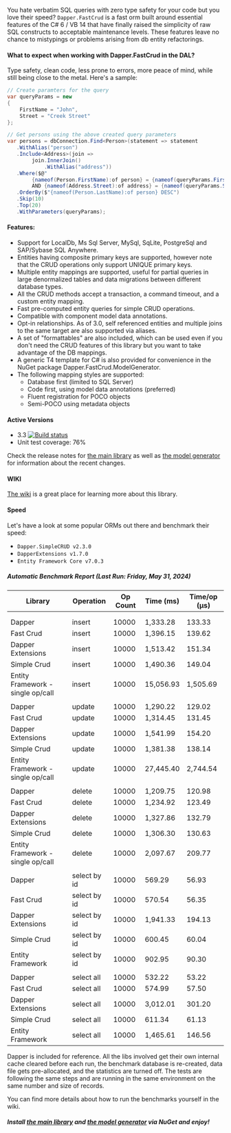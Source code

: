 You hate verbatim SQL queries with zero type safety for your code but you love their speed? ``Dapper.FastCrud`` is a fast orm built around essential features of the C# 6 / VB 14 that have finally raised the simplicity of raw SQL constructs to acceptable maintenance levels. These features leave no chance to mistypings or problems arising from db entity refactorings.

#### What to expect when working with Dapper.FastCrud in the DAL? 
Type safety, clean code, less prone to errors, more peace of mind, while still being close to the metal. Here's a sample:
```csharp
// Create paramters for the query
var queryParams = new 
{
    FirstName = "John",
    Street = "Creek Street"
};

// Get persons using the above created query parameters
var persons = dbConnection.Find<Person>(statement => statement
   .WithAlias("person")
   .Include<Address>(join =>
        join.InnerJoin()
            .WithAlias("address"))
   .Where($@"
        {nameof(Person.FirstName):of person} = {nameof(queryParams.FirstName):P} 
        AND {nameof(Address.Street):of address} = {nameof(queryParams.Street):P}")
   .OrderBy($"{nameof(Person.LastName):of person} DESC")  
   .Skip(10)
   .Top(20)
   .WithParameters(queryParams);
```

#### Features:
- Support for LocalDb, Ms Sql Server, MySql, SqLite, PostgreSql and SAP/Sybase SQL Anywhere.
- Entities having composite primary keys are supported, however note that the CRUD operations only support UNIQUE primary keys.
- Multiple entity mappings are supported, useful for partial queries in large denormalized tables and data migrations between different database types.
- All the CRUD methods accept a transaction, a command timeout, and a custom entity mapping.
- Fast pre-computed entity queries for simple CRUD operations.
- Compatible with component model data annotations.
- Opt-in relationships. As of 3.0, self referenced entities and multiple joins to the same target are also supported via aliases.
- A set of "formattables" are also included, which can be used even if you don't need the CRUD features of this library but you want to take advantage of the DB mappings.
- A generic T4 template for C# is also provided for convenience in the NuGet package Dapper.FastCrud.ModelGenerator.
- The following mapping styles are supported:
  - Database first (limited to SQL Server)
  - Code first, using model data annotations (preferred)
  - Fluent registration for POCO objects
  - Semi-POCO using metadata objects


#### Active Versions
- 3.3 [![Build status](https://moonstorm.visualstudio.com/FastCrud/_apis/build/status/Release%20Branch%20Build%20Pipeline?repoName=MoonStorm%2FFastCrud&branchName=release)](https://moonstorm.visualstudio.com/FastCrud/_build/latest?definitionId=10&repoName=MoonStorm%2FFastCrud&branchName=release)
- Unit test coverage: 76%

Check the release notes for [the main library](https://github.com/MoonStorm/FastCrud/wiki/Release-notes-for-Dapper.FastCrud) as well as [the model generator](https://github.com/MoonStorm/FastCrud/wiki/Release-notes-for-Dapper.FastCrud.ModelGenerator)
for information about the recent changes. 

#### WIKI
[The wiki](https://github.com/MoonStorm/FastCrud/wiki) is a great place for learning more about this library.


#### Speed
Let's have a look at some popular ORMs out there and benchmark their speed:  

- ``Dapper.SimpleCRUD v2.3.0``
- ``DapperExtensions v1.7.0 ``
- ``Entity Framework Core v7.0.3`` 

##### Automatic Benchmark Report (Last Run: Friday, May 31, 2024)

|  Library   |  Operation | Op Count |Time (ms) | Time/op (μs) |
|------------|------------|----------|----------|--------------|
| <a name="new_entry_marker"/> |
||||||
| Dapper | insert | 10000 | 1,333.28 | 133.33 |
| Fast Crud | insert | 10000 | 1,396.15 | 139.62 |
| Dapper Extensions | insert | 10000 | 1,513.42 | 151.34 |
| Simple Crud | insert | 10000 | 1,490.36 | 149.04 |
| Entity Framework - single op/call | insert | 10000 | 15,056.93 | 1,505.69 |
||||||
| Dapper | update | 10000 | 1,290.22 | 129.02 |
| Fast Crud | update | 10000 | 1,314.45 | 131.45 |
| Dapper Extensions | update | 10000 | 1,541.99 | 154.20 |
| Simple Crud | update | 10000 | 1,381.38 | 138.14 |
| Entity Framework - single op/call | update | 10000 | 27,445.40 | 2,744.54 |
||||||
| Dapper | delete | 10000 | 1,209.75 | 120.98 |
| Fast Crud | delete | 10000 | 1,234.92 | 123.49 |
| Dapper Extensions | delete | 10000 | 1,327.86 | 132.79 |
| Simple Crud | delete | 10000 | 1,306.30 | 130.63 |
| Entity Framework - single op/call | delete | 10000 | 2,097.67 | 209.77 |
||||||
| Dapper | select by id | 10000 | 569.29 | 56.93 |
| Fast Crud | select by id | 10000 | 570.54 | 56.35 |
| Dapper Extensions | select by id | 10000 | 1,941.33 | 194.13 |
| Simple Crud | select by id | 10000 | 600.45 | 60.04 |
| Entity Framework | select by id | 10000 | 902.95 | 90.30 |
||||||
| Dapper | select all | 10000 | 532.22 | 53.22 |
| Fast Crud | select all | 10000 | 574.99 | 57.50 |
| Dapper Extensions | select all | 10000 | 3,012.01 | 301.20 |
| Simple Crud | select all | 10000 | 611.34 | 61.13 |
| Entity Framework | select all | 10000 | 1,465.61 | 146.56 |

Dapper is included for reference. All the libs involved get their own internal cache cleared before each run, the benchmark database is re-created, data file gets pre-allocated, and the statistics are turned off.
The tests are following the same steps and are running in the same environment on the same number and size of records.

You can find more details about how to run the benchmarks yourself in the wiki.

##### Install [the main library](https://www.nuget.org/packages/Dapper.FastCrud/) and [the model generator](https://www.nuget.org/packages/Dapper.FastCrud.ModelGenerator/) via NuGet and enjoy!

